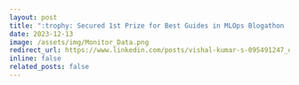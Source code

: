 ```yaml
---
layout: post
title: ":trophy: Secured 1st Prize for Best Guides in MLOps Blogathon :sparkles:"
date: 2023-12-13
image: /assets/img/Monitor_Data.png
redirect_url: https://www.linkedin.com/posts/vishal-kumar-s-095491247_datascience-analyticsvidya-blogathon38-activity-7142528522111098880-vuTH?utm_source=share&utm_medium=member_desktop
inline: false
related_posts: false
---
```



